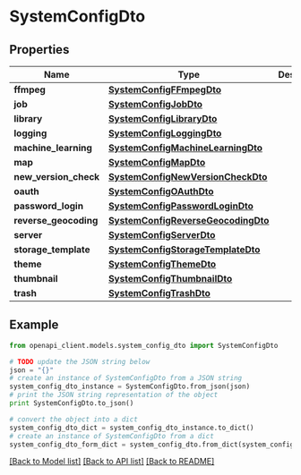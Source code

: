 # SystemConfigDto


## Properties

Name | Type | Description | Notes
------------ | ------------- | ------------- | -------------
**ffmpeg** | [**SystemConfigFFmpegDto**](SystemConfigFFmpegDto.md) |  | 
**job** | [**SystemConfigJobDto**](SystemConfigJobDto.md) |  | 
**library** | [**SystemConfigLibraryDto**](SystemConfigLibraryDto.md) |  | 
**logging** | [**SystemConfigLoggingDto**](SystemConfigLoggingDto.md) |  | 
**machine_learning** | [**SystemConfigMachineLearningDto**](SystemConfigMachineLearningDto.md) |  | 
**map** | [**SystemConfigMapDto**](SystemConfigMapDto.md) |  | 
**new_version_check** | [**SystemConfigNewVersionCheckDto**](SystemConfigNewVersionCheckDto.md) |  | 
**oauth** | [**SystemConfigOAuthDto**](SystemConfigOAuthDto.md) |  | 
**password_login** | [**SystemConfigPasswordLoginDto**](SystemConfigPasswordLoginDto.md) |  | 
**reverse_geocoding** | [**SystemConfigReverseGeocodingDto**](SystemConfigReverseGeocodingDto.md) |  | 
**server** | [**SystemConfigServerDto**](SystemConfigServerDto.md) |  | 
**storage_template** | [**SystemConfigStorageTemplateDto**](SystemConfigStorageTemplateDto.md) |  | 
**theme** | [**SystemConfigThemeDto**](SystemConfigThemeDto.md) |  | 
**thumbnail** | [**SystemConfigThumbnailDto**](SystemConfigThumbnailDto.md) |  | 
**trash** | [**SystemConfigTrashDto**](SystemConfigTrashDto.md) |  | 

## Example

```python
from openapi_client.models.system_config_dto import SystemConfigDto

# TODO update the JSON string below
json = "{}"
# create an instance of SystemConfigDto from a JSON string
system_config_dto_instance = SystemConfigDto.from_json(json)
# print the JSON string representation of the object
print SystemConfigDto.to_json()

# convert the object into a dict
system_config_dto_dict = system_config_dto_instance.to_dict()
# create an instance of SystemConfigDto from a dict
system_config_dto_form_dict = system_config_dto.from_dict(system_config_dto_dict)
```
[[Back to Model list]](../README.md#documentation-for-models) [[Back to API list]](../README.md#documentation-for-api-endpoints) [[Back to README]](../README.md)


